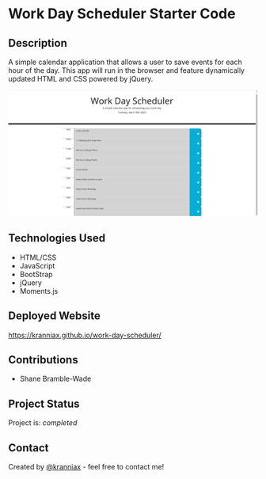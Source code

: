 # Work Day Scheduler Starter Code

## Description

A simple calendar application that allows a user to save events for each hour of the day. This app will run in the browser and feature dynamically updated HTML and CSS powered by jQuery.

![Alt text](/assets/images/Screenshot%202023-04-18%20182634.jpg)

## Technologies Used

* HTML/CSS
* JavaScript
* BootStrap
* jQuery
* Moments.js

## Deployed Website

<https://kranniax.github.io/work-day-scheduler/>

## Contributions

* Shane Bramble-Wade

## Project Status

Project is: _completed_

## Contact

Created by [@kranniax](https://twitter.com/kranniax) - feel free to contact me!
